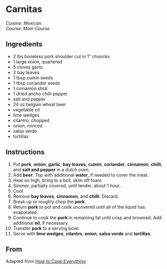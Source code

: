 # Carnitas

_Cuisine:  Mexican_<br />
_Course:  Main Course_

## Ingredients

- 2 lbs boneless pork shoulder cut in 1" chuncks
- 1 large onion, quartered
- 5 cloves garlic
- 2 bay leaves
- 1 tbsp cumin seeds
- 1 tbsp coriander seeds
- 1 cinnamon stick
- 1 dried ancho chilli pepper
- salt and pepper
- 24 oz belgian wheat beer
- vegetable oil
- lime wedges
- cilantro, chopped
- onion, minced
- salsa verde
- tortillas

## Instructions

1. Put **pork**, **onion**, **garlic**, **bay leaves**, **cumin**, **coriander**, **cinnamon**, **chilli**, and **salt and pepper** in a dutch oven.
1. Add **beer**.  Top with additional **water**, if needed to cover the meat.
1. Heat on high, bring to a boil, skim off foam.
1. Simmer, partially covered, until tender, about 1 hour.
1. Cool.
1. Remove **bay leaves**, **cinnamon**, and **chilli**.  Discard.
1. Break up or roughly chop the **pork**.
1. Return **pork** to pot and cook uncovered until all of the liquid has evaporated.
1. Continue to cook the **pork** in remaining fat until crisp and browned.  Add additional **oil**, if necessary.
1. Transfer **pork** to a serving bowl.
1. Serve with **lime wedges**, **cilantro**, **onion**, **salsa verde** and **tortillas**.

## From

Adapted from [How to Cook Everything](https://bittmanproject.com/cookbooks/)